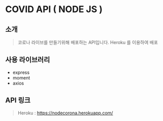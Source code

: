 # COVID API ( NODE JS )

## 소개
> 코로나 라이브를 만들기위해 배포하는 API입니다.
> Heroku 를 이용하여 배포

## 사용 라이브러리
+ express
+ moment
+ axios

## API 링크
> Heroku : https://nodecorona.herokuapp.com/
